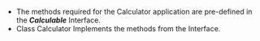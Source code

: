 - The methods required for the Calculator application are pre-defined in the ***Calculable*** Interface.
- Class Calculator Implements the methods from the Interface.
